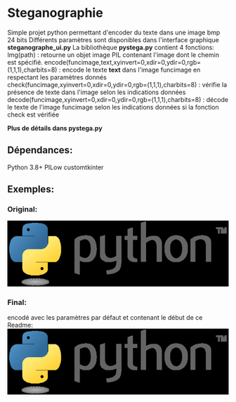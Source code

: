 # Steganographie
 
Simple projet python permettant d'encoder du texte dans une image bmp 24 bits
Différents paramètres sont disponibles dans l'interface graphique **steganographe_ui.py**
La bibliothèque **pystega.py** contient 4 fonctions:
Img(path) : retourne un objet image PIL contenant l'image dont le chemin est spécifié.
encode(funcimage,text,xyinvert=0,xdir=0,ydir=0,rgb=(1,1,1),charbits=8) : encode le texte **text** dans l'image funcimage en respectant les paramètres donnés
check(funcimage,xyinvert=0,xdir=0,ydir=0,rgb=(1,1,1),charbits=8) : vérifie la présence de texte dans l'image selon les indications données
decode(funcimage,xyinvert=0,xdir=0,ydir=0,rgb=(1,1,1),charbits=8) : décode le texte de l'image funcimage selon les indications données si la fonction check est vérifiée

**Plus de détails dans pystega.py**

## Dépendances:
Python 3.8+
PILow
customtkinter

## Exemples:
### Original:
![Original](exemple/python.bmp)
### Final:
encodé avec les paramètres par défaut et contenant le début de ce Readme:
![Final](exemple/pythonfinal.bmp)
